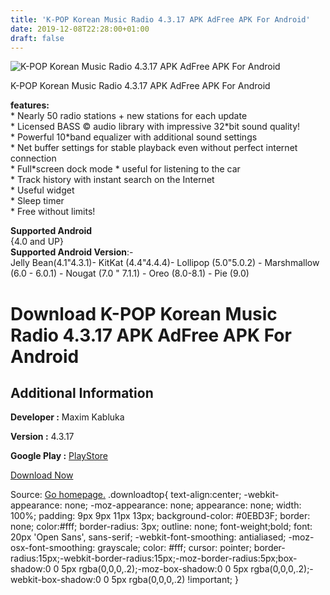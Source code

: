 ```yaml
---
title: 'K-POP Korean Music Radio 4.3.17 APK AdFree APK For Android'
date: 2019-12-08T22:28:00+01:00
draft: false
---
```


![K-POP Korean Music Radio 4.3.17 APK AdFree APK For Android](https://i0.wp.com/apkhome.net/wp-content/uploads/2019/12/K-POP-Korean-Music-Radio-4.3.17-APK-AdFree.png "K-POP Korean Music Radio 4.3.17 APK AdFree APK For Android")

  

K-POP Korean Music Radio 4.3.17 APK AdFree APK For Android

**features:**  
\* Nearly 50 radio stations + new stations for each update  
\* Licensed BASS © audio library with impressive 32\*bit sound quality!  
\* Powerful 10\*band equalizer with additional sound settings  
\* Net buffer settings for stable playback even without perfect internet connection  
\* Full\*screen dock mode \* useful for listening to the car  
\* Track history with instant search on the Internet  
\* Useful widget  
\* Sleep timer  
\* Free without limits!

**Supported Android**  
{4.0 and UP}  
**Supported Android Version**:-  
Jelly Bean(4.1"4.3.1)- KitKat (4.4"4.4.4)- Lollipop (5.0"5.0.2) - Marshmallow (6.0 - 6.0.1) - Nougat (7.0 " 7.1.1) - Oreo (8.0-8.1) - Pie (9.0)

Download K-POP Korean Music Radio 4.3.17 APK AdFree APK For Android
===================================================================

Additional Information
----------------------

**Developer :** Maxim Kabluka

**Version :** 4.3.17

**Google Play :** [PlayStore](https://play.google.com/store/apps/details?id=com.maxxt.koreanradio&hl=en)

  

[Download Now](https://store4app.co/post/k-pop-korean-music-radio-4-3-17-apk-adfree-apk-for-android_1575838273)

  
Source: [Go homepage.](https://store4app.co/post/k-pop-korean-music-radio-4-3-17-apk-adfree-apk-for-android_1575838273) .downloadtop{ text-align:center; -webkit-appearance: none; -moz-appearance: none; appearance: none; width: 100%; padding: 9px 9px 11px 13px; background-color: #0EBD3F; border: none; color:#fff; border-radius: 3px; outline: none; font-weight;bold; font: 20px 'Open Sans', sans-serif; -webkit-font-smoothing: antialiased; -moz-osx-font-smoothing: grayscale; color: #fff; cursor: pointer; border-radius:15px;-webkit-border-radius:15px;-moz-border-radius:5px;box-shadow:0 0 5px rgba(0,0,0,.2);-moz-box-shadow:0 0 5px rgba(0,0,0,.2);-webkit-box-shadow:0 0 5px rgba(0,0,0,.2) !important; }